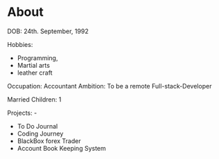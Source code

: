 # About
DOB: 24th. September, 1992

Hobbies: 
  - Programming,
  - Martial arts
  - leather craft

 Occupation: Accountant
 Ambition: To be a remote Full-stack-Developer

 Married
 Children: 1

 Projects: -
 - To Do Journal
 - Coding Journey
 - BlackBox forex Trader
 - Account Book Keeping System
